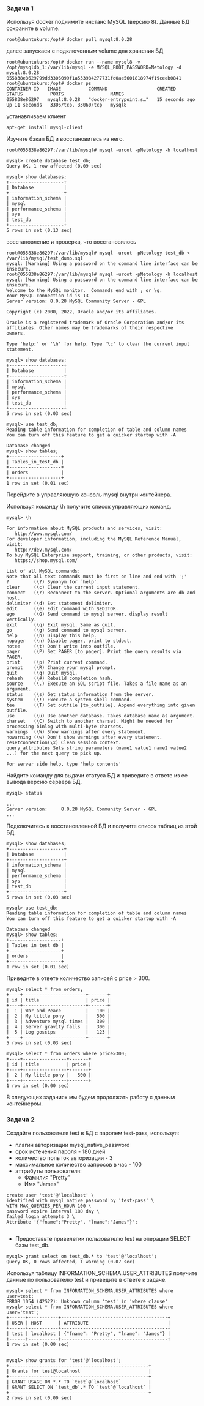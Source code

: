 ### Задача 1
Используя docker поднимите инстанс MySQL (версию 8). Данные БД сохраните в volume.

```
root@ubuntukurs:/opt# docker pull mysql:8.0.28
```

далее запускаеи с подключенным volume для хранения БД

```
root@ubuntukurs:/opt# docker run --name mysql8 -v /opt/mysqldb_1:/var/lib/mysql -e MYSQL_ROOT_PASSWORD=Netology -d mysql:8.0.28
055838e8629799dd3306099f1a533984277731fd0ae5601818974f19ceeb0841
root@ubuntukurs:/opt# docker ps
CONTAINER ID   IMAGE          COMMAND                  CREATED          STATUS          PORTS                 NAMES
055838e86297   mysql:8.0.28   "docker-entrypoint.s…"   15 seconds ago   Up 11 seconds   3306/tcp, 33060/tcp   mysql8

```

устанавливаем клиент
```
apt-get install mysql-client
```

Изучите бэкап БД и восстановитесь из него.

```
root@055838e86297:/var/lib/mysql# mysql -uroot -pNetology -h localhost
```
```
mysql> create database test_db;
Query OK, 1 row affected (0.09 sec)

```
```
mysql> show databases;
+--------------------+
| Database           |
+--------------------+
| information_schema |
| mysql              |
| performance_schema |
| sys                |
| test_db            |
+--------------------+
5 rows in set (0.13 sec)
```

восстановление и проверка, что восстановилось

```
root@055838e86297:/var/lib/mysql# mysql -uroot -pNetology test_db < /var/lib/mysql/test_dump.sql 
mysql: [Warning] Using a password on the command line interface can be insecure.
root@055838e86297:/var/lib/mysql# mysql -uroot -pNetology -h localhost
mysql: [Warning] Using a password on the command line interface can be insecure.
Welcome to the MySQL monitor.  Commands end with ; or \g.
Your MySQL connection id is 13
Server version: 8.0.28 MySQL Community Server - GPL

Copyright (c) 2000, 2022, Oracle and/or its affiliates.

Oracle is a registered trademark of Oracle Corporation and/or its
affiliates. Other names may be trademarks of their respective
owners.

Type 'help;' or '\h' for help. Type '\c' to clear the current input statement.

mysql> show databases;
+--------------------+
| Database           |
+--------------------+
| information_schema |
| mysql              |
| performance_schema |
| sys                |
| test_db            |
+--------------------+
5 rows in set (0.03 sec)

mysql> use test_db;
Reading table information for completion of table and column names
You can turn off this feature to get a quicker startup with -A

Database changed
mysql> show tables;
+-------------------+
| Tables_in_test_db |
+-------------------+
| orders            |
+-------------------+
1 row in set (0.01 sec)

```


Перейдите в управляющую консоль mysql внутри контейнера.


Используя команду \h получите список управляющих команд.

```
mysql> \h

For information about MySQL products and services, visit:
   http://www.mysql.com/
For developer information, including the MySQL Reference Manual, visit:
   http://dev.mysql.com/
To buy MySQL Enterprise support, training, or other products, visit:
   https://shop.mysql.com/

List of all MySQL commands:
Note that all text commands must be first on line and end with ';'
?         (\?) Synonym for `help'.
clear     (\c) Clear the current input statement.
connect   (\r) Reconnect to the server. Optional arguments are db and host.
delimiter (\d) Set statement delimiter.
edit      (\e) Edit command with $EDITOR.
ego       (\G) Send command to mysql server, display result vertically.
exit      (\q) Exit mysql. Same as quit.
go        (\g) Send command to mysql server.
help      (\h) Display this help.
nopager   (\n) Disable pager, print to stdout.
notee     (\t) Don't write into outfile.
pager     (\P) Set PAGER [to_pager]. Print the query results via PAGER.
print     (\p) Print current command.
prompt    (\R) Change your mysql prompt.
quit      (\q) Quit mysql.
rehash    (\#) Rebuild completion hash.
source    (\.) Execute an SQL script file. Takes a file name as an argument.
status    (\s) Get status information from the server.
system    (\!) Execute a system shell command.
tee       (\T) Set outfile [to_outfile]. Append everything into given outfile.
use       (\u) Use another database. Takes database name as argument.
charset   (\C) Switch to another charset. Might be needed for processing binlog with multi-byte charsets.
warnings  (\W) Show warnings after every statement.
nowarning (\w) Don't show warnings after every statement.
resetconnection(\x) Clean session context.
query_attributes Sets string parameters (name1 value1 name2 value2 ...) for the next query to pick up.

For server side help, type 'help contents'

```

Найдите команду для выдачи статуса БД и приведите в ответе из ее вывода версию сервера БД.

```
mysql> status

...
Server version:		8.0.28 MySQL Community Server - GPL
...

```

Подключитесь к восстановленной БД и получите список таблиц из этой БД.
```
mysql> show databases;
+--------------------+
| Database           |
+--------------------+
| information_schema |
| mysql              |
| performance_schema |
| sys                |
| test_db            |
+--------------------+
5 rows in set (0.03 sec)

mysql> use test_db;
Reading table information for completion of table and column names
You can turn off this feature to get a quicker startup with -A

Database changed
mysql> show tables;
+-------------------+
| Tables_in_test_db |
+-------------------+
| orders            |
+-------------------+
1 row in set (0.01 sec)

```

Приведите в ответе количество записей с price > 300.

```
mysql> select * from orders;
+----+-----------------------+-------+
| id | title                 | price |
+----+-----------------------+-------+
|  1 | War and Peace         |   100 |
|  2 | My little pony        |   500 |
|  3 | Adventure mysql times |   300 |
|  4 | Server gravity falls  |   300 |
|  5 | Log gossips           |   123 |
+----+-----------------------+-------+
5 rows in set (0.03 sec)

mysql> select * from orders where price>300;
+----+----------------+-------+
| id | title          | price |
+----+----------------+-------+
|  2 | My little pony |   500 |
+----+----------------+-------+
1 row in set (0.00 sec)

```

В следующих заданиях мы будем продолжать работу с данным контейнером.

### Задача 2
Создайте пользователя test в БД c паролем test-pass, используя:

- плагин авторизации mysql_native_password
- срок истечения пароля - 180 дней
- количество попыток авторизации - 3
- максимальное количество запросов в час - 100
- аттрибуты пользователя:
   - Фамилия "Pretty"
   - Имя "James"
   
```
create user 'test'@'localhost' \
identified with mysql_native_password by 'test-pass' \
WITH MAX_QUERIES_PER_HOUR 100 \
password expire interval 180 day \
failed_login_attempts 3 \
Attribute '{"fname":"Pretty", "lname":"James"}';


```
- Предоставьте привелегии пользователю test на операции SELECT базы test_db.
```
mysql> grant select on test_db.* to 'test'@'localhost';
Query OK, 0 rows affected, 1 warning (0.07 sec)
```
Используя таблицу INFORMATION_SCHEMA.USER_ATTRIBUTES получите данные по пользователю test и приведите в ответе к задаче.

```
mysql> select * from INFORMATION_SCHEMA.USER_ATTRIBUTES where user=test;
ERROR 1054 (42S22): Unknown column 'test' in 'where clause'
mysql> select * from INFORMATION_SCHEMA.USER_ATTRIBUTES where user='test';
+------+-----------+---------------------------------------+
| USER | HOST      | ATTRIBUTE                             |
+------+-----------+---------------------------------------+
| test | localhost | {"fname": "Pretty", "lname": "James"} |
+------+-----------+---------------------------------------+
1 row in set (0.00 sec)


```

```
mysql> show grants for 'test'@'localhost';
+---------------------------------------------------+
| Grants for test@localhost                         |
+---------------------------------------------------+
| GRANT USAGE ON *.* TO `test`@`localhost`          |
| GRANT SELECT ON `test_db`.* TO `test`@`localhost` |
+---------------------------------------------------+
2 rows in set (0.00 sec)

```


